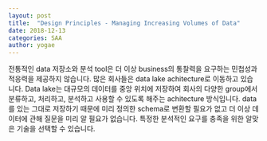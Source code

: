 ```yaml
---
layout: post
title:  "Design Principles - Managing Increasing Volumes of Data"
date: 2018-12-13
categories: SAA
author: yogae
---
```


전통적인 data 저장소와 분석 tool은 더 이상 business의 통찰력을 요구하는 민첩성과 적응력을 제공하지 않습니다. 많은 회사들은 data lake achitecture로 이동하고 있습니다. Data lake는 대규모의 데이터를 중앙 위치에 저장하여 회사의 다양한 group에서 분류하고, 처리하고, 분석하고 사용할 수 있도록 해주는 achitecture 방식입니다. data를 있는 그대로 저장하기 때문에 미리 정의한 schema로 변환할 필요가 없고 더 이상 데이터에 관해 질문을 미리 알 필요가 없습니다. 특정한 분석적인 요구를 충족을 위한 알맞은 기술을 선택할 수 있습니다. 

